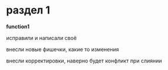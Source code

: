 # раздел 1

**function1**


исправили и написали своё

внесли новые фишечки, какие то изменения

внесли корректировки, наверно будет конфликт при слиянии
